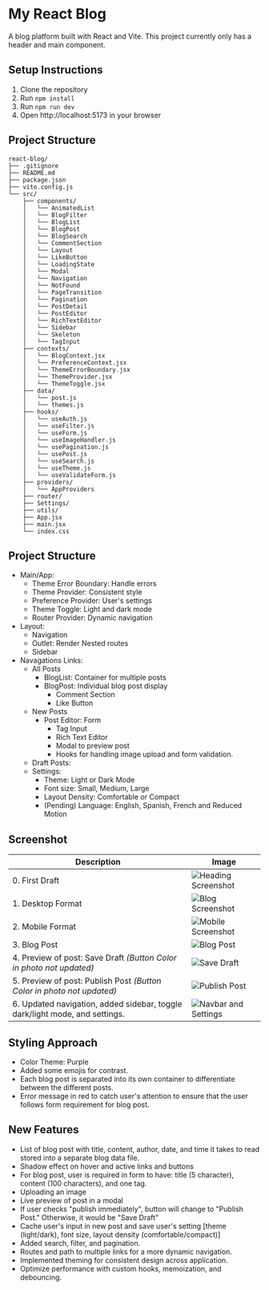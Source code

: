 # My React Blog

A blog platform built with React and Vite.
This project currently only has a header and main component.

## Setup Instructions

1. Clone the repository
2. Run `npm install`
3. Run `npm run dev`
4. Open http://localhost:5173 in your browser

## Project Structure
```
react-blog/
├── .gitignore
├── README.md
├── package.json
├── vite.config.js
└── src/
    ├── components/
    │   └── AnimatedList
    │   └── BlogFilter
    │   └── BlogList
    │   └── BlogPost
    │   └── BlogSearch
    │   └── CommentSection
    │   └── Layout
    │   └── LikeButton
    │   └── LoadingState
    │   └── Modal
    │   └── Navigation
    │   └── NotFound
    │   └── PageTransition
    │   └── Pagination
    │   └── PostDetail
    │   └── PostEditor
    │   └── RichTextEditor
    │   └── Sidebar
    │   └── Skeleton
    │   └── TagInput
    ├── contexts/
    │   └── BlogContext.jsx
    │   └── PreferenceContext.jsx
    │   └── ThemeErrorBoundary.jsx
    │   └── ThemeProvider.jsx
    │   └── ThemeToggle.jsx
    ├── data/
    │   └── post.js
    │   └── themes.js
    ├── hooks/
    │   └── useAuth.js
    │   └── useFilter.js
    │   └── useForm.js
    │   └── useImageHandler.js
    │   └── usePagination.js
    │   └── usePost.js
    │   └── useSearch.js
    │   └── useTheme.js
    │   └── useValidateForm.js
    ├── providers/
    │   └── AppProviders
    ├── router/
    ├── Settings/
    ├── utils/
    ├── App.jsx
    ├── main.jsx
    └── index.css
```

## Project Structure
- Main/App:
    - Theme Error Boundary: Handle errors
    - Theme Provider: Consistent style
    - Preference Provider: User's settings
    - Theme Toggle: Light and dark mode
    - Router Provider: Dynamic navigation
- Layout:
    - Navigation
    - Outlet: Render Nested routes
    - Sidebar
- Navagations Links:
    - All Posts
        - BlogList: Container for multiple posts
        - BlogPost: Individual blog post display
            - Comment Section
            - Like Button
    - New Posts
        - Post Editor: Form 
            - Tag Input
            - Rich Text Editor 
            - Modal to preview post
            - Hooks for handling image upload and form validation. 
    - Draft Posts: 
    - Settings:
        - Theme: Light or Dark Mode
        - Font size: Small, Medium, Large
        - Layout Density: Comfortable or Compact
        - (Pending) Language: English, Spanish, French and Reduced Motion
    

## Screenshot
| Description | Image |
| ----------- | ----------- |
| 0. First Draft | ![Heading Screenshot](./public/headingscreenshot.jpg)   |
| 1. Desktop Format  | ![Blog Screenshot](./public/blogscreenshot.jpg.png) |
| 2. Mobile Format | ![Mobile Screenshot](./public/mobilescreenshot.png) |
| 3. Blog Post | ![Blog Post](./public/blogpost.png) |
| 4. Preview of post: Save Draft *(Button Color in photo not updated)*| ![Save Draft](./public/savedraft.png) |
| 5. Preview of post: Publish Post *(Button Color in photo not updated)* | ![Publish Post](./public/publishpost.png) |
| 6. Updated navigation, added sidebar, toggle dark/light mode, and settings. | ![Navbar and Settings](./public/navsetting.png) |

## Styling Approach

- Color Theme: Purple
- Added some emojis for contrast.
- Each blog post is separated into its own container to differentiate between the different posts.
- Error message in red to catch user's attention to ensure that the user follows form requirement for blog post.

## New Features
- List of blog post with title, content, author, date, and time it takes to read stored into a separate blog data file. 
- Shadow effect on hover and active links and buttons 
- For blog post, user is required in form to have: title (5 character), content (100 characters), and one tag. 
- Uploading an image
- Live preview of post in a modal
- If user checks "publish immediately", button will change to "Publish Post." Otherwise, it would be "Save Draft" 
- Cache user's input in new post and save user's setting [theme (light/dark), font size, layout density (comfortable/compact)]
- Added search, filter, and pagination. 
- Routes and path to multiple links for a more dynamic navigation. 
- Implemented theming for consistent design across application. 
- Optimize performance with custom hooks, memoization, and debouncing.
